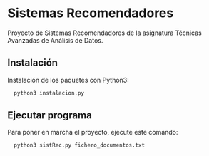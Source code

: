 
# Sistemas Recomendadores

Proyecto de Sistemas Recomendadores de la asignatura Técnicas Avanzadas de Análisis de Datos.

## Instalación

Instalación de los paquetes con Python3:

```bash
  python3 instalacion.py
```
    
## Ejecutar programa

Para poner en marcha el proyecto, ejecute este comando: 

```bash
  python3 sistRec.py fichero_documentos.txt
```